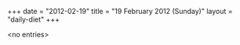 +++
date = "2012-02-19"
title = "19 February 2012 (Sunday)"
layout = "daily-diet"
+++


\<no entries\>

